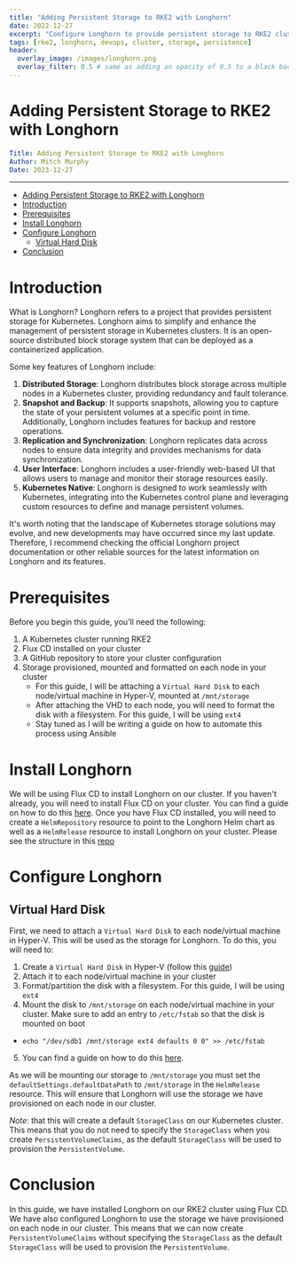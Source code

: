 ```yaml
---
title: "Adding Persistent Storage to RKE2 with Longhorn"
date: 2022-12-27
excerpt: "Configure Longhorn to provide persistent storage to RKE2 clusters using Flux CD"
tags: [rke2, longhorn, devops, cluster, storage, persistence]
header:
  overlay_image: /images/longhorn.png
  overlay_filter: 0.5 # same as adding an opacity of 0.5 to a black background
---
```


# Adding Persistent Storage to RKE2 with Longhorn

```yaml
Title: Adding Persistent Storage to RKE2 with Longhorn
Author: Mitch Murphy
Date: 2023-12-27
```

---

- [Adding Persistent Storage to RKE2 with Longhorn](#adding-persistent-storage-to-rke2-with-longhorn)
- [Introduction](#introduction)
- [Prerequisites](#prerequisites)
- [Install Longhorn](#install-longhorn)
- [Configure Longhorn](#configure-longhorn)
  - [Virtual Hard Disk](#virtual-hard-disk)
- [Conclusion](#conclusion)


# Introduction

What is Longhorn? Longhorn refers to a project that provides persistent storage for Kubernetes. Longhorn aims to simplify and enhance the management of persistent storage in Kubernetes clusters. It is an open-source distributed block storage system that can be deployed as a containerized application.

Some key features of Longhorn include:

1. **Distributed Storage**: Longhorn distributes block storage across multiple nodes in a Kubernetes cluster, providing redundancy and fault tolerance.
2. **Snapshot and Backup**: It supports snapshots, allowing you to capture the state of your persistent volumes at a specific point in time. Additionally, Longhorn includes features for backup and restore operations.
3. **Replication and Synchronization**: Longhorn replicates data across nodes to ensure data integrity and provides mechanisms for data synchronization.
4. **User Interface**: Longhorn includes a user-friendly web-based UI that allows users to manage and monitor their storage resources easily.
5. **Kubernetes Native**: Longhorn is designed to work seamlessly with Kubernetes, integrating into the Kubernetes control plane and leveraging custom resources to define and manage persistent volumes.

It's worth noting that the landscape of Kubernetes storage solutions may evolve, and new developments may have occurred since my last update. Therefore, I recommend checking the official Longhorn project documentation or other reliable sources for the latest information on Longhorn and its features.

# Prerequisites

Before you begin this guide, you'll need the following:

1. A Kubernetes cluster running RKE2
2. Flux CD installed on your cluster
3. A GitHub repository to store your cluster configuration
4. Storage provisioned, mounted and formatted on each node in your cluster
   - For this guide, I will be attaching a `Virtual Hard Disk` to each node/virtual machine in Hyper-V, mounted at `/mnt/storage`
   - After attaching the VHD to each node, you will need to format the disk with a filesystem. For this guide, I will be using `ext4`
   - Stay tuned as I will be writing a guide on how to automate this process using Ansible

# Install Longhorn

We will be using Flux CD to install Longhorn on our cluster. If you haven't already, you will need to install Flux CD on your cluster. You can find a guide on how to do this [here](https://mitchmurphy.dev/fluxcd/). Once you have Flux CD installed, you will need to create a `HelmRepository` resource to point to the Longhorn Helm chart as well as a `HelmRelease` resource to install Longhorn on your cluster. Please see the structure in this [repo](https://github.com/gaianetes/kubula)

# Configure Longhorn

## Virtual Hard Disk

First, we need to attach a `Virtual Hard Disk` to each node/virtual machine in Hyper-V. This will be used as the storage for Longhorn. To do this, you will need to:

1. Create a `Virtual Hard Disk` in Hyper-V (follow this [guide](https://www.altaro.com/hyper-v/hyper-v-attach-existing-virtual-disk/)) 
2. Attach it to each node/virtual machine in your cluster
3. Format/partition the disk with a filesystem. For this guide, I will be using `ext4`
4. Mount the disk to `/mnt/storage` on each node/virtual machine in your cluster. Make sure to add an entry to `/etc/fstab` so that the disk is mounted on boot
  * `echo "/dev/sdb1 /mnt/storage ext4 defaults 0 0" >> /etc/fstab`
5. You can find a guide on how to do this [here](https://www.tecmint.com/create-new-ext4-file-system-partition-in-linux/).

As we will be mounting our storage to `/mnt/storage` you must set the `defaultSettings.defaultDataPath` to `/mnt/storage` in the `HelmRelease` resource. This will ensure that Longhorn will use the storage we have provisioned on each node in our cluster.

_Note_: that this will create a default `StorageClass` on our Kubernetes cluster. This means that you do not need to specify the `StorageClass` when you create `PersistentVolumeClaims`, as the default `StorageClass` will be used to provision the `PersistentVolume`.

# Conclusion

In this guide, we have installed Longhorn on our RKE2 cluster using Flux CD. We have also configured Longhorn to use the storage we have provisioned on each node in our cluster. This means that we can now create `PersistentVolumeClaims` without specifying the `StorageClass` as the default `StorageClass` will be used to provision the `PersistentVolume`.